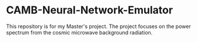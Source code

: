 # CAMB-Neural-Network-Emulator
This repository is for my Master's project. The project focuses on the power spectrum from the cosmic microwave background radiation.
